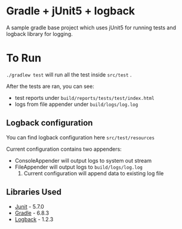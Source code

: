 # Gradle + jUnit5 + logback

A sample gradle base project which uses jUnit5 for running tests and logback library for logging.

# To Run

`./gradlew test` will run all the test inside `src/test` .

After the tests are ran, you can see:

* test reports under `build/reports/tests/test/index.html`
* logs from file appender under `build/logs/log.log`

## Logback configuration

You can find logback configuration here `src/test/resources`

Current configuration contains two appenders:

* ConsoleAppender will output logs to system out stream
* FileAppender will output logs to `build/logs/log.log`
    1. Current configuration will append data to existing log file

## Libraries Used

* [Junit](https://junit.org/junit5/docs/current/user-guide/) - 5.7.0
* [Gradle](https://gradle.org/guides) - 6.8.3
* [Logback](http://logback.qos.ch/manual/index.html) - 1.2.3


